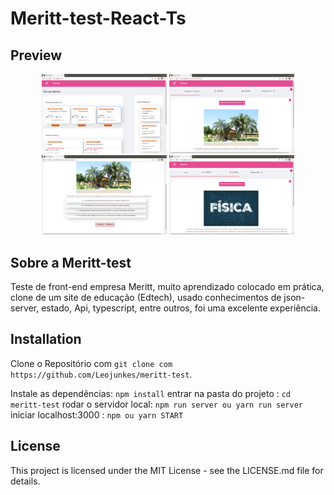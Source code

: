 # Meritt-test-React-Ts

## Preview

<p align="center">
   <img src="./src/imagensPreview/Captura de tela de 2021-02-02 01-45-34.png"  width="200"/>
    <img src="./src/imagensPreview/Captura de tela de 2021-02-02 01-45-18.png" width="200"/>
     <img src="./src/imagensPreview/Captura de tela de 2021-02-02 01-45-24.png"  width="200"/>
     <img src="./src/imagensPreview/Captura de tela de 2021-02-02 01-46-01.png"  width="200"/>

</p>

## Sobre a Meritt-test

Teste de front-end empresa Meritt, muito aprendizado colocado em prática, clone de um site de educação (Edtech), usado conhecimentos de json-server, estado, Api, typescript, entre outros, foi uma excelente experiência.

## Installation

Clone o Repositório com `git clone com https://github.com/Leojunkes/meritt-test`.

Instale as dependências:
`npm install`
entrar na pasta do projeto :
`cd meritt-test`
rodar o servidor local:
`npm run server ou yarn run server`
iniciar localhost:3000 : 
`npm ou yarn START`

## License

This project is licensed under the MIT License - see the LICENSE.md file for details.
